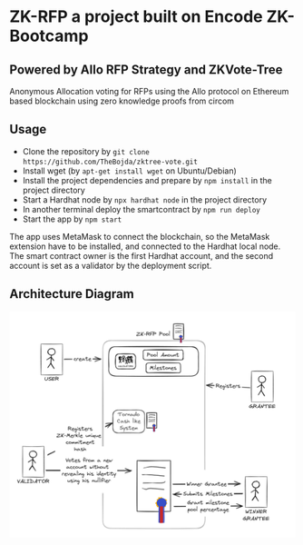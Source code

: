 # ZK-RFP a project built on Encode ZK-Bootcamp

## Powered by Allo RFP Strategy and ZKVote-Tree

Anonymous Allocation voting for RFPs using the Allo protocol on Ethereum based blockchain using zero knowledge proofs from circom

## Usage

- Clone the repository by `git clone https://github.com/TheBojda/zktree-vote.git`
- Install wget (by `apt-get install wget` on Ubuntu/Debian)
- Install the project dependencies and prepare by `npm install` in the project directory
- Start a Hardhat node by `npx hardhat node` in the project directory
- In another terminal deploy the smartcontract by `npm run deploy`
- Start the app by `npm start`

The app uses MetaMask to connect the blockchain, so the MetaMask extension have to be installed, and connected to the Hardhat local node. The smart contract owner is the first Hardhat account, and the second account is set as a validator by the deployment script.

## Architecture Diagram

<img src="./public/diagram.png"/>
